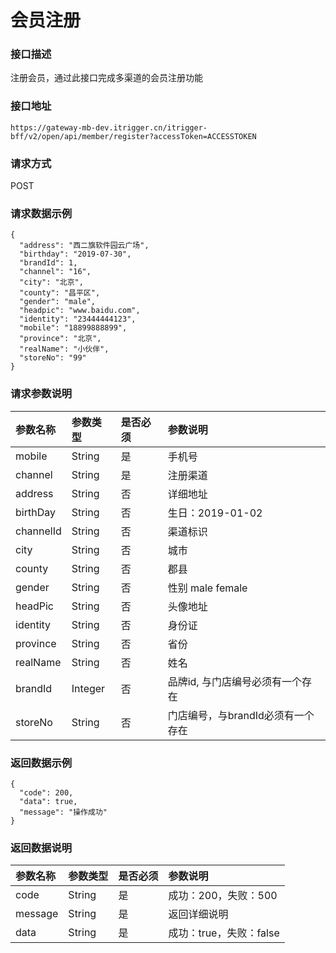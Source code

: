 # 会员注册

### 接口描述

注册会员，通过此接口完成多渠道的会员注册功能

### 接口地址

```text
https://gateway-mb-dev.itrigger.cn/itrigger-bff/v2/open/api/member/register?accessToken=ACCESSTOKEN
```

### 请求方式

POST

### 请求数据示例

```text
{
  "address": "西二旗软件园云广场",
  "birthday": "2019-07-30",
  "brandId": 1,
  "channel": "16",
  "city": "北京",
  "county": "昌平区",
  "gender": "male",
  "headpic": "www.baidu.com",
  "identity": "23444444123",
  "mobile": "18899888899",
  "province": "北京",
  "realName": "小伙伴",
  "storeNo": "99"
}
```

### 请求参数说明

| 参数名称 | 参数类型 | 是否必须 | 参数说明 |
| :--- | :--- | :--- | :--- |
| mobile | String | 是 | 手机号 |
| channel | String | 是 | 注册渠道 |
| address | String | 否 | 详细地址 |
| birthDay | String | 否 | 生日：2019-01-02 |
| channelId | String | 否 | 渠道标识 |
| city | String | 否 | 城市 |
| county | String | 否 | 郡县 |
| gender | String | 否 | 性别 male female |
| headPic | String | 否 | 头像地址 |
| identity | String | 否 | 身份证 |
| province | String | 否 | 省份 |
| realName | String | 否 | 姓名 |
| brandId | Integer | 否 | 品牌id, 与门店编号必须有一个存在 |
| storeNo | String | 否 | 门店编号，与brandId必须有一个存在 |

### 返回数据示例

```text
{
  "code": 200,
  "data": true,
  "message": "操作成功"
}
```

### 返回数据说明

| 参数名称 | 参数类型 | 是否必须 | 参数说明 |
| :--- | :--- | :--- | :--- |
| code | String | 是 | 成功：200，失败：500 |
| message | String | 是 | 返回详细说明 |
| data | String | 是 | 成功：true，失败：false |


